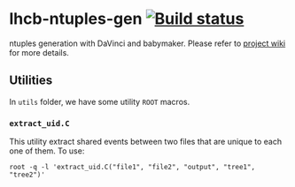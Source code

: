 # lhcb-ntuples-gen [![Build status](https://travis-ci.com/umd-lhcb/lhcb-ntuples-gen.svg?build)](https://travis-ci.com/umd-lhcb/lhcb-ntuples-gen)
ntuples generation with DaVinci and babymaker.
Please refer to [project wiki](https://umd-lhcb.github.io/lhcb-ntuples-gen/) for more details.


## Utilities
In `utils` folder, we have some utility `ROOT` macros.

### `extract_uid.C`
This utility extract shared events between two files that are unique to each
one of them. To use:
```
root -q -l 'extract_uid.C("file1", "file2", "output", "tree1", "tree2")'
```
